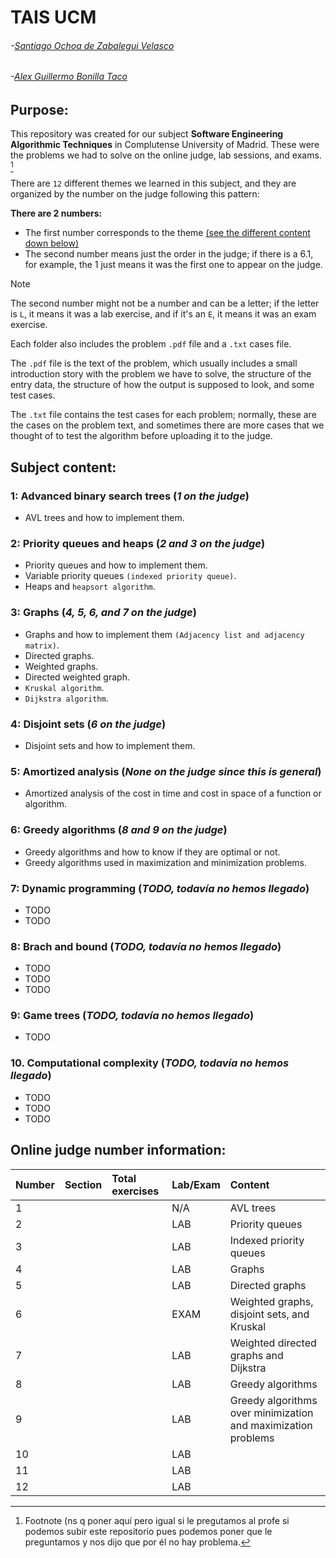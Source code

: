 # TAIS UCM
###### -[Santiago Ochoa de Zabalegui Velasco](https://github.com/SantiOch)
###### -[Alex Guillermo Bonilla Taco](https://github.com/AlexBoni97)

## Purpose:

This repository was created for our subject **Software Engineering Algorithmic Techniques** in Complutense University of Madrid. 
These were the problems we had to solve on the online judge, lab sessions, and exams. [^1]

There are `12` different themes we learned in this subject, and they are organized by the number on the judge following this pattern:

**There are 2 numbers:**
- The first number corresponds to the theme [(see the different content down below)](#subject-content)
- The second number means just the order in the judge; if there is a 6.1, for example, the 1 just means it was the first one to appear on the judge.

> [!NOTE]
> The second number might not be a number and can be a letter; if the letter is `L`, it means it was a lab exercise, and if it's an `E`, it means it was an exam exercise. 

Each folder also includes the problem `.pdf` file and a `.txt` cases file.

The `.pdf` file is the text of the problem, which usually includes a small introduction story with the problem 
we have to solve, the structure of the entry data, the structure of how the output is supposed to look, and some test cases. 

The `.txt` file contains the test cases for each problem; normally, these are the cases on the problem text, and sometimes there are more cases that we thought of to test the algorithm before uploading it to the judge.

## Subject content:

### 1: Advanced binary search trees (_1 on the judge_)
  - AVL trees and how to implement them.

### 2: Priority queues and heaps (_2 and 3 on the judge_)
  - Priority queues and how to implement them.
  - Variable priority queues `(indexed priority queue)`.
  - Heaps and `heapsort algorithm`.

### 3: Graphs (_4, 5, 6, and 7 on the judge_)
  - Graphs and how to implement them `(Adjacency list and adjacency matrix)`.
  - Directed graphs.
  - Weighted graphs.
  - Directed weighted graph.
  - `Kruskal algorithm`.
  - `Dijkstra algorithm`.

### 4: Disjoint sets (_6 on the judge_)
  - Disjoint sets and how to implement them.

### 5: Amortized analysis (_None on the judge since this is general_)
  - Amortized analysis of the cost in time and cost in space of a function or algorithm.

### 6: Greedy algorithms (_8 and 9 on the judge_)
  - Greedy algorithms and how to know if they are optimal or not.
  - Greedy algorithms used in maximization and minimization problems.

### 7: Dynamic programming (_TODO, todavía no hemos llegado_)
  - TODO
  - TODO

### 8: Brach and bound (_TODO, todavía no hemos llegado_)
  - TODO
  - TODO
  - TODO
  
### 9: Game trees (_TODO, todavía no hemos llegado_)
  - TODO

### 10. Computational complexity (_TODO, todavía no hemos llegado_)
  - TODO
  - TODO
  - TODO

## Online judge number information:

| Number | Section | Total exercises | Lab/Exam |                                Content                                |
| :----- | :------ | :-------------- | :------- | :-------------------------------------------------------------------- |
|   1    |         |                 |   N/A    |     AVL trees                                                         |
|   2    |         |                 |   LAB    |     Priority queues                                                   |
|   3    |         |                 |   LAB    |     Indexed priority queues                                           |
|   4    |         |                 |   LAB    |     Graphs                                                            |
|   5    |         |                 |   LAB    |     Directed graphs                                                   |
|   6    |         |                 |   EXAM   |     Weighted graphs, disjoint sets, and Kruskal                       |
|   7    |         |                 |   LAB    |     Weighted directed graphs and Dijkstra                             |
|   8    |         |                 |   LAB    |     Greedy algorithms                                                 |
|   9    |         |                 |   LAB    |     Greedy algorithms over minimization and maximization problems     |
|   10   |         |                 |   LAB    |                                                                       |
|   11   |         |                 |   LAB    |                                                                       |
|   12   |         |                 |   LAB    |                                                                       |


[^1]: Footnote (ns q poner aquí pero igual si le pregutamos al profe si podemos subir este repositorio pues podemos poner que le preguntamos y nos dijo que por él no hay problema.
